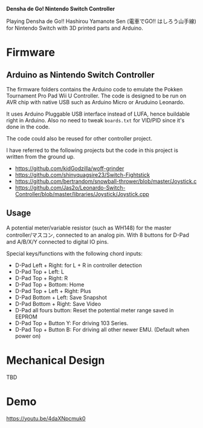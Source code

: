 **Densha de Go! Nintendo Switch Controller**

Playing Densha de Go!! Hashirou Yamanote Sen (電車でGO!! はしろう山手線) for Nintendo Switch with 3D printed parts and Arduino.

# Firmware

## Arduino as Nintendo Switch Controller

The firmware folders contains the Arduino code to emulate the Pokken Tournament Pro Pad Wii U Controller. The code is designed to be run on AVR chip with native USB such as Arduino Micro or Aruduino Leonardo.

It uses Arduino Pluggable USB interface instead of LUFA, hence buildable right in Arduino. Also no need to tweak `boards.txt` for VID/PID since it's done in the code.

The code could also be reused for other controller project.

I have referred to the following projects but the code in this project is written from the ground up.

* https://github.com/kidGodzilla/woff-grinder
* https://github.com/shinyquagsire23/Switch-Fightstick
* https://github.com/bertrandom/snowball-thrower/blob/master/Joystick.c
* https://github.com/Jas2o/Leonardo-Switch-Controller/blob/master/libraries/Joystick/Joystick.cpp

## Usage

A potential meter/variable resistor (such as WH148) for the master controller/マスコン, connected to an analog pin. With 8 buttons for D-Pad and A/B/X/Y connected to digital IO pins.

Special keys/functions with the following chord inputs:

* D-Pad Left + Right: for L + R in controller detection
* D-Pad Top + Left: L
* D-Pad Top + Right: R
* D-Pad Top + Bottom: Home
* D-Pad Top + Left + Right: Plus
* D-Pad Bottom + Left: Save Snapshot
* D-Pad Bottom + Right: Save Video
* D-Pad all fours button: Reset the potential meter range saved in EEPROM
* D-Pad Top + Button Y: For driving 103 Series.
* D-Pad Top + Button B: For driving all other newer EMU. (Default when power on)

# Mechanical Design

TBD


# Demo

https://youtu.be/4daXNpcmuk0
